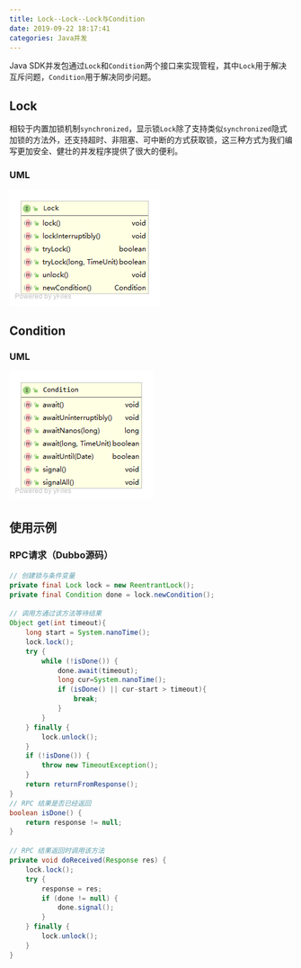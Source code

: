 ```yaml
---
title: Lock--Lock--Lock与Condition
date: 2019-09-22 18:17:41
categories: Java并发
---
```

Java SDK并发包通过`Lock`和`Condition`两个接口来实现管程，其中`Lock`用于解决互斥问题，`Condition`用于解决同步问题。

## Lock
相较于内置加锁机制`synchronized`，显示锁`Lock`除了支持类似`synchronized`隐式加锁的方法外，还支持超时、非阻塞、可中断的方式获取锁，这三种方式为我们编写更加安全、健壮的并发程序提供了很大的便利。

### UML
![Lock](/images/java/Lock.png)

## Condition
### UML
![Condition](/images/java/Condition.png)

## 使用示例
### RPC请求（Dubbo源码）
```java
// 创建锁与条件变量
private final Lock lock = new ReentrantLock();
private final Condition done = lock.newCondition();

// 调用方通过该方法等待结果
Object get(int timeout){
    long start = System.nanoTime();
    lock.lock();
    try {
        while (!isDone()) {
            done.await(timeout);
            long cur=System.nanoTime();
            if (isDone() || cur-start > timeout){
                break;
            }
        }
    } finally {
        lock.unlock();
    }
    if (!isDone()) {
        throw new TimeoutException();
    }
    return returnFromResponse();
}
// RPC 结果是否已经返回
boolean isDone() {
    return response != null;
}

// RPC 结果返回时调用该方法
private void doReceived(Response res) {
    lock.lock();
    try {
        response = res;
        if (done != null) {
            done.signal();
        }
    } finally {
        lock.unlock();
    }
}
```
